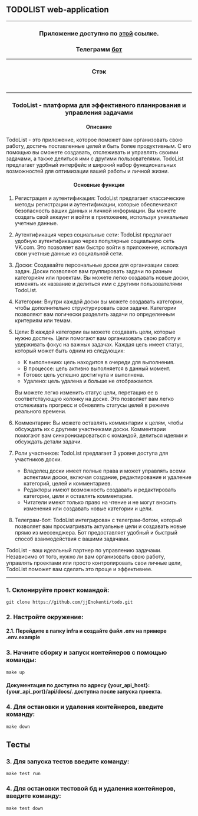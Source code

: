 ## TODOLIST web-application

---

<h3 align="center">Приложение доступно по <a href="http://somemarket.tk">этой</a> ссылке.</h3>
<h3 align="center">Телеграмм <a href="https://t.me/todolist_helper_bot">бот</a></h3>

---

<h3 align="center">Стэк</h3>
<p align="center">
<img src="https://img.shields.io/badge/Python-3.10-yellow?&logo=appveyor" alt="">
<img src="https://img.shields.io/badge/PostgreSQL-15.1-orange?logo=appveyor" alt="">
<img src="https://img.shields.io/badge/Django-4.2.1-green?logo=appveyor" alt="">
<img src="https://img.shields.io/badge/DRF-3.14.0-green?logo=appveyor" alt="">
<img src="https://img.shields.io/badge/Docker-blue?logo=appveyor" alt="">
<img src="https://img.shields.io/badge/Docker_compose-blue?logo=appveyor" alt="">
<img src="https://img.shields.io/badge/Gunicorn-20.1.0-green?logo=appveyor" alt="">
<img src="https://img.shields.io/badge/Pytest_django-4.5.2-green?logo=appveyor" alt="">
<img src="https://img.shields.io/badge/social_auth_app_django-5.2.0-green?logo=appveyor" alt="">
<img src="https://img.shields.io/badge/drf_spectacular-0.26.2-blue?logo=appveyor" alt="">
</p>

---

<h3 align="center">TodoList - платформа для эффективного планирования и управления
задачами</h3>

<h4 align="center">Описание</h4>
TodoList - это приложение, которое поможет вам
организовать свою работу, достичь поставленные целей и быть более
продуктивным. С его помощью вы сможете создавать,
отслеживать и управлять своими задачами, а также делиться
ими с другими пользователями. TodoList предлагает удобный
интерфейс и широкий набор функциональных возможностей
для оптимизации вашей работы и личной жизни.

<h4 align="center">Основные функции</h4>

1. Регистрация и аутентификация: TodoList предлагает классические
методы регистрации и аутентификации, которые обеспечивают
безопасность ваших данных и личной информации. Вы можете создать
свой аккаунт и войти в приложение, используя уникальные учетные
данные.

2. Аутентификация через социальные сети: TodoList предлагает
удобную аутентификацию через популярные социальную сеть VK.com.
Это позволяет вам быстро войти в приложение, используя свои
учетные данные из социальной сети.

3. Доски: Создавайте персональные доски для организации своих
задач. Доски позволяют вам группировать задачи по разным
категориям или проектам. Вы можете легко создавать новые доски,
изменять их название и делиться ими с другими пользователями
TodoList.

4. Категории: Внутри каждой доски вы можете создавать категории,
чтобы дополнительно структурировать свои задачи. Категории
позволяют вам логически разделить задачи по определенным
критериям или темам.

5. Цели: В каждой категории вы можете создавать цели, которые
нужно достичь. Цели помогают вам организовать свою работу и
удерживать фокус на важных задачах. Каждая цель имеет статус,
который может быть одним из следующих:
   * К выполнению: цель находится в очереди для выполнения.
   * В процессе: цель активно выполняется в данный момент.
   * Готово: цель успешно достигнута и выполнена.
   * Удалено: цель удалена и больше не отображается.

    Вы можете легко изменить статус цели, перетащив ее в
    соответствующую колонку на доске. Это позволяет вам легко
    отслеживать прогресс и обновлять статусы целей в режиме
    реального времени.

6. Комментарии: Вы можете оставлять комментарии к целям,
чтобы обсуждать их с другими участниками доски. Комментарии
помогают вам синхронизироваться с командой, делиться идеями и
обсуждать детали задачи.
7. Роли участников: TodoList предлагает 3 уровня доступа
для участников доски.
   * Владелец доски имеет полные права и
   может управлять всеми аспектами доски, включая создание,
   редактирование и удаление категорий, целей и комментариев.
   * Редакторы имеют возможность создавать и редактировать
   категории, цели и оставлять комментарии.
   * Читатели имеют только право на чтение и не могут вносить
   изменения или создавать новые категории и цели.

8. Телеграм-бот: TodoList интегрирован с телеграм-ботом,
который позволяет вам просматривать актуальные цели и
создавать новые прямо из мессенджера. Бот предоставляет удобный
и быстрый способ взаимодействия с вашими задачами.

TodoList - ваш идеальный партнер по управлению задачами.
Независимо от того, нужно ли вам организовать свою работу,
управлять проектами или просто контролировать свои личные цели,
TodoList поможет вам сделать это проще и эффективнее.

---


### 1. Склонируйте проект командой:
    git clone https://github.com/jjEnokenti/todo.git

### 2. Настройте окружение:
#### 2.1. Перейдите в папку infra и создайте файл .env на примере .env.example

### 3. Начните сборку и запуск контейнеров с помощью команды:
    make up
<h4>Документация по доступна по адресу {your_api_host}:{your_api_port}/api/docs/.
доступна после запуска проекта.</h4>

### 4. Для остановки и удаления контейнеров, введите команду:
    make down

## Тесты
### 3. Для запуска тестов введите команду:
    make test run
### 4. Для остановки тестовой бд и удаления контейнеров, введите команду:
    make test down
